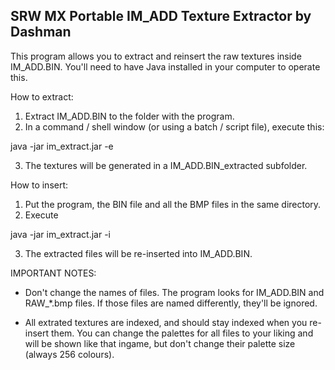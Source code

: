 SRW MX Portable IM_ADD Texture Extractor by Dashman
-------------------------------------

This program allows you to extract and reinsert the raw textures inside IM_ADD.BIN. You'll need to have Java installed in your computer to operate this.

How to extract:

1) Extract IM_ADD.BIN to the folder with the program.
2) In a command / shell window (or using a batch / script file), execute this:

java -jar im_extract.jar -e

3) The textures will be generated in a IM_ADD.BIN_extracted subfolder.

How to insert:

1) Put the program, the BIN file and all the BMP files in the same directory.
2) Execute

java -jar im_extract.jar -i

3) The extracted files will be re-inserted into IM_ADD.BIN.


IMPORTANT NOTES:

* Don't change the names of files. The program looks for IM_ADD.BIN and RAW_*.bmp files. If those files are named differently, they'll be ignored.

* All extrated textures are indexed, and should stay indexed when you re-insert them. You can change the palettes for all files to your liking and will be shown like that ingame, but don't change their palette size (always 256 colours).